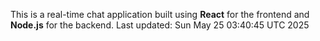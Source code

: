 This is a real-time chat application built using **React** for the frontend and **Node.js** for the backend.
Last updated: Sun May 25 03:40:45 UTC 2025
